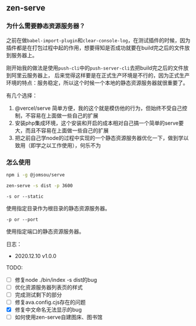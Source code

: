 ## zen-serve 

### 为什么需要静态资源服务器？

之前在做`babel-import-plugin`和`clear-console-log`，在测试插件的时候，因为插件都是在打包过程中起的作用，想要得知是否成功就要在build完之后的文件放到服务器上。

刚开始我的做法是使用`push-cli`中的`push-server-cli`去把build完之后的文件放到阿里云服务器上，
后来觉得这样要是在正式生产环境是不行的，因为正式生产环境的特点：服务稳定，所以这个时候一个本地的静态资源服务器就很重要了。

有几个选择：

1. @vercel/serve 简单方便，我的这个就是模仿他的行为，但始终不受自己控制，不容易在上面做一些自己的扩展
2. 安装php集成环境，这个安装和开启的成本相对自己搞一个简单的serve要大，而且不容易在上面做一些自己的扩展
3. 把之前自己学node的过程中实现的一个静态资源服务器优化一下，做到学以致用（即学之以工作使用），何乐不为

### 怎么使用

```bash
npm i -g @jomsou/serve

zen-serve -s dist -p 3600
```

`-s or --static`


使用指定目录作为根目录的静态资源服务器。


`-p or --port`

使用指定端口的静态资源服务器。


日志：

- 2020.12.10 v1.0.0


TODO: 

- [ ] 修复node ./bin/index -s dist的bug
- [ ] 优化资源服务器列表页的样式
- [ ] 完成测试剩下的部分
- [ ] 修复ava.config.cjs存在的问题
- [x] 修复中文命名无法显示的bug
- [ ] 如何使用zen-serve自建图床、图书馆